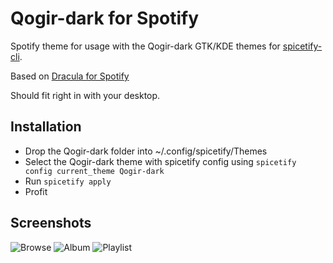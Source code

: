 # Qogir-dark for Spotify

Spotify theme for usage with the Qogir-dark GTK/KDE themes for [spicetify-cli](https://github.com/khanhas/spicetify-cli).

Based on [Dracula for Spotify](https://github.com/mattchrlw/dracula-for-spotify)

Should fit right in with your desktop.

## Installation

- Drop the Qogir-dark folder into ~/.config/spicetify/Themes
- Select the Qogir-dark theme with spicetify config using `spicetify config current_theme Qogir-dark`
- Run `spicetify apply`
- Profit

## Screenshots

![Browse](https://i.imgur.com/PCqjXT5.png)
![Album](https://i.imgur.com/YmPJdin.png)
![Playlist](https://i.imgur.com/nHZ7WKO.png)
